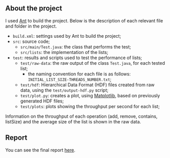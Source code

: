 ## About the project

I used [Ant](https://ant.apache.org/) to build the project. Below is the description of each relevant file and folder in the project.

- `build.xml`: settings used by Ant to build the project;
- `src`: source code;
  - `src/main/Test.java`: the class that performs the test;
  - `src/lists`: the implementation of the lists;
- `test`: results and scripts used to test the performance of lists;
  - `test/raw-data`: the raw output of the class `Test.java`, for each tested list;
    - the naming convention for each file is as follows: `INITIAL_LIST_SIZE-THREADS_NUMBER.txt`;
  - `test/hdf`: Hierarchical Data Format (HDF) files created from raw data, using the `test/output-hdf.py` script;
  - `test/plot.py`: creates a plot, using [Matplotlib](https://matplotlib.org/), based on previously generated HDF files;
  - `test/plots`: plots showing the throughput per second for each list;

Information on the throughput of each operation (add, remove, contains, listSize) and the average size of the list is shown in the raw data.


## Report

You can see the final report [here](./report/report.pdf).